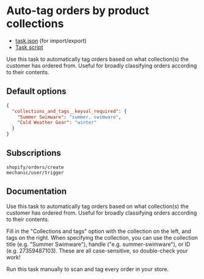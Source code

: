 # Auto-tag orders by product collections

* [task.json](../../tasks/auto-tag-orders-by-product-collections.json) (for import/export)
* [Task script](./script.liquid)

Use this task to automatically tag orders based on what collection(s) the customer has ordered from. Useful for broadly classifying orders according to their contents.

## Default options

```json
{
  "collections_and_tags__keyval_required": {
    "Summer Swimware": "summer, swimware",
    "Cold Weather Gear": "winter"
  }
}
```

## Subscriptions

```liquid
shopify/orders/create
mechanic/user/trigger
```

## Documentation

Use this task to automatically tag orders based on what collection(s) the customer has ordered from. Useful for broadly classifying orders according to their contents.

Fill in the "Collections and tags" option with the collection on the left, and tags on the right. When specifying the collection, you can use the collection title (e.g. "Summer Swimware"), handle ("e.g. summer-swimware"), or ID (e.g. 27359487103). These are all case-sensitive, so double-check your work!

Run this task manually to scan and tag every order in your store.
